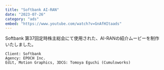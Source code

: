 ```yaml
---
title: "Softbank AI-RAN"
date: "2023-07-26"
category: "ads"
embed: "https://www.youtube.com/watch?v=GnAfHItaads"
---
```


Softbank 第37回定時株主総会にて使用された、AI-RANの紹介ムービーを制作いたしました。

```plaintext
Client: Softbank
Agency: EPOCH Inc.
Edit, Motion Graphics, 3DCG: Tomoya Eguchi (Cumuloworks)
```
